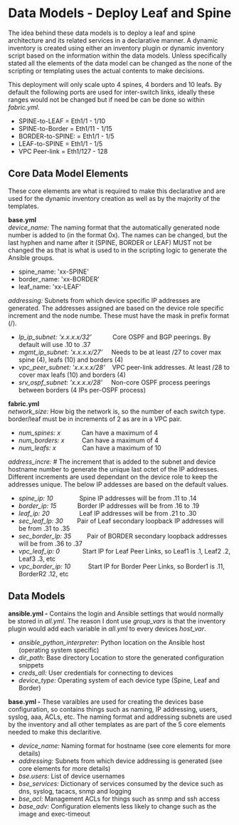 # Data Models - Deploy Leaf and Spine

The idea behind these data models is to deploy a leaf and spine architecture and its related services in a declarative manner. A dynamic inventory is created using either an inventory plugin or dynamic inventory script based on the information within the data models. Unless specifically stated all the elements of the data model can be changed as the none of the scripting or templating uses the actual contents to make decisions.

This deployment will only scale upto 4 spines, 4 borders and 10 leafs. By default the following ports are used for inter-switch links, ideally these ranges would not be changed but if need be can be done so within *fabric.yml*.
- SPINE-to-LEAF = Eth1/1 - 1/10     
- SPINE-to-Border = Eth1/11 - 1/15
- BORDER-to-SPINE: = Eth1/1 - 1/5
- LEAF-to-SPINE = Eth1/1 - 1/5      
- VPC Peer-link = Eth1/127 - 128

## Core Data Model Elements
These core elements are what is required to make this declarative and are used for the dynamic inventory creation as well as by the majority of the templates.

**base.yml**
<br/>*device_name:* The naming format that the automatically generated node number is added to (in the format 0x). The names can be changed, but the last hyphen and name after it (SPINE, BORDER or LEAF) MUST not be changed the as that is what is used to in the scripting logic to generate the Ansible groups.
- spine_name: 'xx-SPINE'
- border_name: 'xx-BORDER'
- leaf_name: 'xx-LEAF'

*addressing:* Subnets from which device specific IP addresses are generated. The addresses assigned are based on the device role specific increment and the node numbe. These must have the mask in prefix format (/). 
- *lp_ip_subnet: 'x.x.x.x/32'* &nbsp;&nbsp;&nbsp;&nbsp;&nbsp;&nbsp;&nbsp;&nbsp;&nbsp;&nbsp; Core OSPF and BGP peerings. By default will use .10 to .37
- *mgmt_ip_subnet: 'x.x.x.x/27'* &nbsp;&nbsp;&nbsp; Needs to be at least /27 to cover max spine (4), leafs (10) and borders (4)
- *vpc_peer_subnet: 'x.x.x.x/28'* &nbsp;&nbsp; VPC peer-link addresses. At least /28 to cover max leafs (10) and borders (4)
- *srv_ospf_subnet: 'x.x.x.x/28'* &nbsp;&nbsp;&nbsp; Non-core OSPF process peerings between borders (4 IPs per-OSPF process)

**fabric.yml**
<br/>*network_size:* How big the network is, so the number of each switch type. border/leaf must be in increments of 2 as are in a VPC pair.
- *num_spines: x* &nbsp;&nbsp;&nbsp;&nbsp;&nbsp;&nbsp;&nbsp;&nbsp;&nbsp;&nbsp; Can have a maximum of 4
- *num_borders: x* &nbsp;&nbsp;&nbsp;&nbsp;&nbsp;&nbsp;&nbsp;&nbsp; Can have a maximum of 4
- *num_leafs: x* &nbsp;&nbsp;&nbsp;&nbsp;&nbsp;&nbsp;&nbsp;&nbsp;&nbsp;&nbsp;&nbsp;&nbsp;&nbsp; Can have a maximum of 10

*address_incre:* # The increment that is added to the subnet and device hostname number to generate the unique last octet of the IP addresses. Different increments are used dependant on the device role to keep the addresses unique. The below IP addesses are based on the default values.
- *spine_ip: 10* &nbsp;&nbsp;&nbsp;&nbsp;&nbsp;&nbsp;&nbsp;&nbsp;&nbsp;&nbsp;&nbsp;&nbsp;&nbsp; Spine IP addresses will be from .11 to .14
- *border_ip: 15* &nbsp;&nbsp;&nbsp;&nbsp;&nbsp;&nbsp;&nbsp;&nbsp;&nbsp;&nbsp; Border IP addresses will be from .16 to .19
- *leaf_ip: 20* &nbsp;&nbsp;&nbsp;&nbsp;&nbsp;&nbsp;&nbsp;&nbsp;&nbsp;&nbsp;&nbsp;&nbsp;&nbsp;&nbsp;&nbsp; Leaf IP addresses will be from .21 to .30
- *sec_leaf_lp: 30* &nbsp;&nbsp;&nbsp;&nbsp;&nbsp;&nbsp; Pair of Leaf secondary loopback IP addresses will be from .31 to .35
- *sec_border_lp: 35* &nbsp;&nbsp;&nbsp;&nbsp;&nbsp;&nbsp;&nbsp; Pair of BORDER secondary loopback addresses will be from .36 to .37
- *vpc_leaf_ip: 0* &nbsp;&nbsp;&nbsp;&nbsp;&nbsp;&nbsp;&nbsp;&nbsp;&nbsp;&nbsp;&nbsp; Start IP for Leaf Peer Links, so Leaf1 is .1, Leaf2 .2, Leaf3 .3, etc
- *vpc_border_ip: 10* &nbsp;&nbsp;&nbsp;&nbsp;&nbsp;&nbsp;&nbsp;&nbsp; Start IP for Border Peer Links, so Border1 is .11, BorderR2 .12, etc


## Data Models
**ansible.yml -** Contains the login and Ansible settings that would normally be stored in *all.yml*. The reason I dont use  *group_vars* is that the inventory plugin would add each variable in *all.yml* to every devices *host_var*.

- *ansible_python_interpreter:* Python location on the Ansible host (operating system specific)           
- *dir_path:* Base directory Location to store the generated configuration snippets
- *creds_all:* User credentials for connecting to devices
- *device_type:* Operating system of each device type (Spine, Leaf and Border)

**base.yml -** These varaibles are used for creating the devices base configuration, so contains things such as naming, IP addressing, users, syslog, aaa, ACLs, etc. The naming format and addressing subnets are used by the inventory and all other templates as are part of the 5 core elements needed to make this declaritive.

- *device_name:* Naming format for hostname (see core elements for more details)
- *addressing:* Subnets from which device addressing is generated (see core elements for more details)
- *bse.users:* List of device usernames
- *bse_services:* Dictionary of services consumed by the device such as dns, syslog, tacacs, snmp and logging
- *bse_acl:* Management ACLs for things such as snmp and ssh access
- *base_adv:* Configuration elements less likely to change such as the image and exec-timeout










